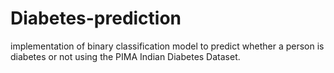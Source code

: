 # Diabetes-prediction
implementation of binary classification model to predict whether a person is diabetes or not using the PIMA Indian Diabetes Dataset.

